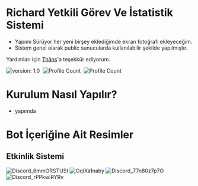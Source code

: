 # Richard Yetkili Görev Ve İstatistik Sistemi

- Yapımı Sürüyor her yeni birşey eklediğimde ekran fotoğrafı ekleyeceğim.
- Sistem genel olarak public sunucularda kullanılabilir şekilde yapılmıştır.

Yardımları için [Thâns](https://github.com/ThansEX)'a teşekkür ediyorum.

![version: 1.0](https://img.shields.io/badge/Version-1.0-informational&color=yellow)&nbsp;
![Profile Count](https://komarev.com/ghpvc/?username=richardsistemler&color=blue)&nbsp;
![Profile Count](https://komarev.com/ghpvc/?username=richard-staff-stat&label=Project%20visits&color=blueviolet)&nbsp;


# Kurulum Nasıl Yapılır?
- yapımda
# Bot İçeriğine Ait Resimler

## Etkinlik Sistemi
![Discord_6mmORSTUSt](https://user-images.githubusercontent.com/97298322/149664775-f497b03f-59a2-49de-b2b8-b89f39b70bd9.png)
![OqIXa1naby](https://user-images.githubusercontent.com/97298322/149664781-fc31bb6c-7dcb-4e47-a867-f6231b6fe63b.png)
![Discord_77n80z7p7O](https://user-images.githubusercontent.com/97298322/149665276-df3a4b49-a2dd-4c41-a644-52044d1b2897.png)
![Discord_rPPkwiRYRv](https://user-images.githubusercontent.com/97298322/149665218-99fb17c1-da81-4d56-9efb-4ec392daea8b.png)
